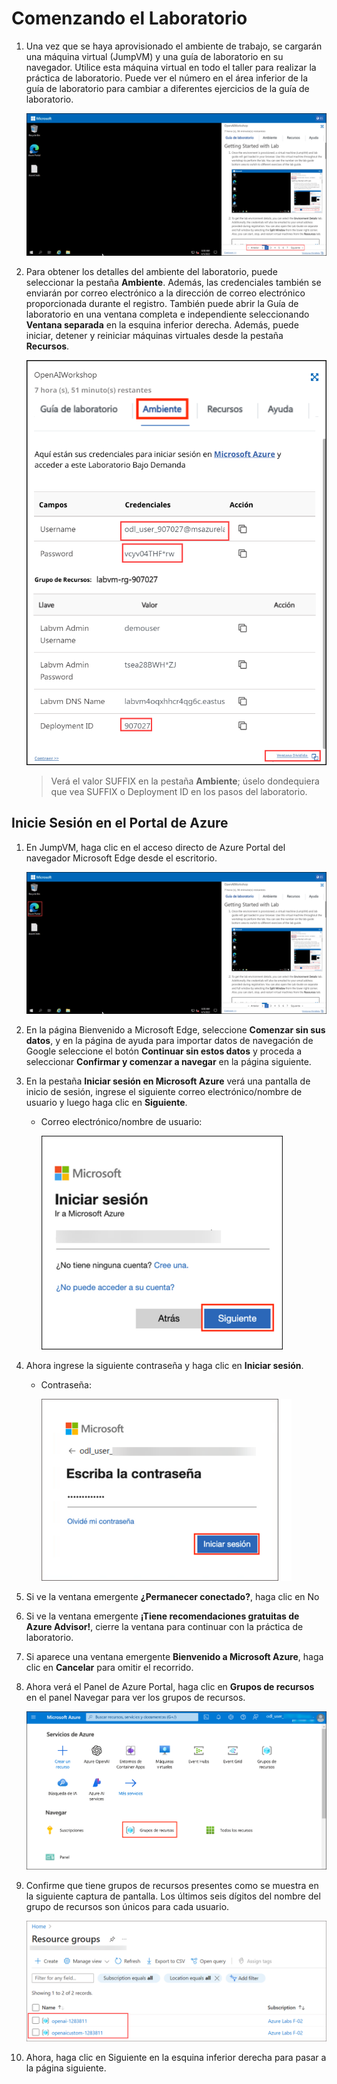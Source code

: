 # Comenzando el Laboratorio

1. Una vez que se haya aprovisionado el ambiente de trabajo, se cargarán una máquina virtual (JumpVM) y una guía de laboratorio en su navegador. Utilice esta máquina virtual en todo el taller para realizar la práctica de laboratorio. Puede ver el número en el área inferior de la guía de laboratorio para cambiar a diferentes ejercicios de la guía de laboratorio.

   ![](media/img-1.png "Entorno de Laboratorio")

1. Para obtener los detalles del ambiente del laboratorio, puede seleccionar la pestaña **Ambiente**. Además, las credenciales también se enviarán por correo electrónico a la dirección de correo electrónico proporcionada durante el registro. También puede abrir la Guía de laboratorio en una ventana completa e independiente seleccionando **Ventana separada** en la esquina inferior derecha. Además, puede iniciar, detener y reiniciar máquinas virtuales desde la pestaña **Recursos**.

   ![](media/img-2.png "Entorno de Laboratorio")
 
    > Verá el valor SUFFIX en la pestaña **Ambiente**; úselo dondequiera que vea SUFFIX o Deployment ID en los pasos del laboratorio.

## Inicie Sesión en el Portal de Azure

1. En JumpVM, haga clic en el acceso directo de Azure Portal del navegador Microsoft Edge desde el escritorio.

   ![](media/img-3.png "Entorno de Laboratorio")

1. En la página Bienvenido a Microsoft Edge, seleccione **Comenzar sin sus datos**, y en la página de ayuda para importar datos de navegación de Google seleccione el botón **Continuar sin estos datos** y proceda a seleccionar **Confirmar y comenzar a navegar** en la página siguiente.
   
1. En la pestaña **Iniciar sesión en Microsoft Azure** verá una pantalla de inicio de sesión, ingrese el siguiente correo electrónico/nombre de usuario y luego haga clic en **Siguiente**.  
   * Correo electrónico/nombre de usuario: <inject key="AzureAdUserEmail"></inject>
   
     ![](media/image7.png "Ingrese el Correo Electrónico")
     
1. Ahora ingrese la siguiente contraseña y haga clic en **Iniciar sesión**.
   * Contraseña: <inject key="AzureAdUserPassword"></inject>
   
     ![](media/image8.png "Ingrese la Contraseña")
     
1. Si ve la ventana emergente **¿Permanecer conectado?**, haga clic en No

1. Si ve la ventana emergente **¡Tiene recomendaciones gratuitas de Azure Advisor!**, cierre la ventana para continuar con la práctica de laboratorio.

1. Si aparece una ventana emergente **Bienvenido a Microsoft Azure**, haga clic en **Cancelar** para omitir el recorrido.
   
1. Ahora verá el Panel de Azure Portal, haga clic en **Grupos de recursos** en el panel Navegar para ver los grupos de recursos.

    ![](media/select-rg.png "Grupos de recursos")
   
1. Confirme que tiene grupos de recursos presentes como se muestra en la siguiente captura de pantalla. Los últimos seis dígitos del nombre del grupo de recursos son únicos para cada usuario.

    ![](media/openai-1.png "Grupos de recursos")
   
1. Ahora, haga clic en Siguiente en la esquina inferior derecha para pasar a la página siguiente.
